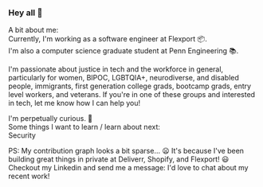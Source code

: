 ### Hey all 💯

A bit about me:  
Currently, I'm working as a software engineer at Flexport 📦.  
I'm also a computer science graduate student at Penn Engineering 📚.  

I'm passionate about justice in tech and the workforce in general, particularly for women, BIPOC, LGBTQIA+, neurodiverse, and disabled people, immigrants, first generation college grads, bootcamp grads, entry level workers, and veterans. If you're in one of these groups and interested in tech, let me know how I can help you!  

I'm perpetually curious. 💭  
Some things I want to learn / learn about next:  
Security

PS: My contribution graph looks a bit sparse... 😦 It's because I've been building great things in private at Deliverr, Shopify, and Flexport! 😃 
Checkout my Linkedin and send me a message: I'd love to chat about my recent work!
